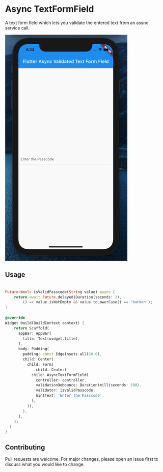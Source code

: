 # Async TextFormField

A text form field which lets you validate the entered text from an async service call.

![](demo.gif)

## Usage

```dart

Future<bool> isValidPasscode(String value) async {
    return await Future.delayed(Duration(seconds: 2),
        () => value.isNotEmpty && value.toLowerCase() == 'batman');
}

@override
Widget build(BuildContext context) {
    return Scaffold(
      appBar: AppBar(
        title: Text(widget.title),
      ),
      body: Padding(
        padding: const EdgeInsets.all(10.0),
        child: Center(
          child: Form(
              child: Center(
            child: AsyncTextFormField(
              controller: controller,
              validationDebounce: Duration(milliseconds: 500),
              validator: isValidPasscode,
              hintText: 'Enter the Passcode',
            ),
          )),
        ),
      ),
    );
  }
}
```

## Contributing
Pull requests are welcome. For major changes, please open an issue first to discuss what you would like to change.
